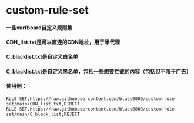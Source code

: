 # custom-rule-set
#### 一些surfboard自定义规则集
#### CDN_list.txt是可以直连的CDN地址，用于半代理
#### C_blacklist.txt是自定义白名单
#### C_blacklist.txt是自定义黑名单，包括一些想要拦截的内容（包括但不限于广告）
#### 使用例：
```
RULE-SET,https://raw.githubusercontent.com/blass0009/custom-rule-set/main/CDN_list.txt,DIRECT
RULE-SET,https://raw.githubusercontent.com/blass0009/custom-rule-set/main/C_black_list,REJECT
```
